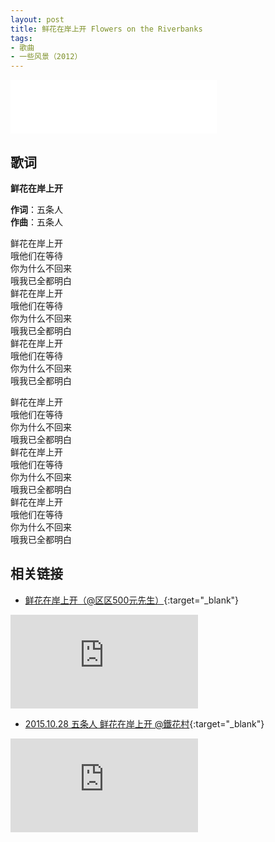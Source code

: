 ```yaml
---
layout: post
title: 鲜花在岸上开 Flowers on the Riverbanks
tags:
- 歌曲
- 一些风景（2012）
---
```


<iframe frameborder="no" border="0" marginwidth="0" marginheight="0" width=330 height=86 src="//music.163.com/outchain/player?type=2&id=28587869&auto=1&height=66"></iframe>

## 歌词

**鲜花在岸上开**

**作词**：五条人  
**作曲**：五条人

鲜花在岸上开  
哦他们在等待  
你为什么不回来  
哦我已全都明白  
鲜花在岸上开  
哦他们在等待  
你为什么不回来  
哦我已全都明白  
鲜花在岸上开  
哦他们在等待  
你为什么不回来  
哦我已全都明白

鲜花在岸上开  
哦他们在等待  
你为什么不回来  
哦我已全都明白  
鲜花在岸上开  
哦他们在等待  
你为什么不回来  
哦我已全都明白  
鲜花在岸上开  
哦他们在等待  
你为什么不回来  
哦我已全都明白

## 相关链接

- [鲜花在岸上开（@区区500元先生）](https://www.bilibili.com/video/BV1WT4y1L727/){:target="_blank"}

<div class="iframe-container">
<iframe class="responsive-iframe" src="http://player.bilibili.com/player.html?aid=926823292&cid=228394767&page=1&high_quality=1" frameborder="no" allowfullscreen="true"></iframe>
</div>

- [2015.10.28 五条人 鲜花在岸上开 @鐵花村](https://www.bilibili.com/video/BV1FT4y177d3/){:target="_blank"}

<div class="iframe-container">
<iframe class="responsive-iframe" src="http://player.bilibili.com/player.html?aid=926616420&cid=217309218&page=1&high_quality=1" frameborder="no" allowfullscreen="true"></iframe>
</div>
